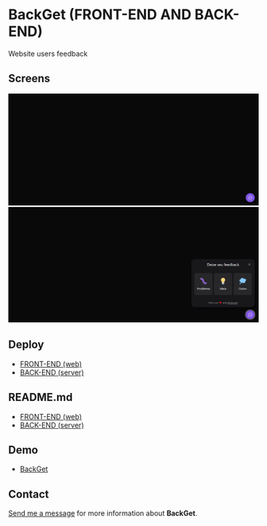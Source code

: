 # BackGet (FRONT-END AND BACK-END)

Website users feedback

## Screens

![Home 1](home_screen.png?raw=true "Home 1")
![Home 2](home_screen_2.png?raw=true "Home 2")

## Deploy

* <a href="https://vercel.com/" target="_blank">FRONT-END (web)</a>
* <a href="https://railway.app/" target="_blank">BACK-END (server)</a>

## README.md 

* <a href="https://github.com/leandroslopes/backget/blob/main/web/README.md" target="_blank">FRONT-END (web)</a>
* <a href="https://github.com/leandroslopes/backget/blob/main/server/README.md" target="_blank">BACK-END (server)</a>

## Demo

* <a href="https://backget.vercel.app/" target="_blank">BackGet</a>

## Contact

[Send me a message](mailto:programador.leandrolopes@gmail.com "Send me a message") for more information about <b>BackGet</b>.
